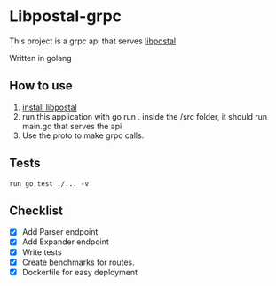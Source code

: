 # Libpostal-grpc

This project is a grpc api that serves [libpostal](https://github.com/openvenues/libpostal)

Written in golang

## How to use

1. [install libpostal](https://github.com/openvenues/libpostal)
2. run this application with go run . inside the /src folder, it should run main.go that serves the api
3. Use the proto to make grpc calls.

## Tests
`run go test ./... -v`

## Checklist
- [X] Add Parser endpoint
- [X] Add Expander endpoint
- [X] Write tests
- [X] Create benchmarks for routes.
- [X] Dockerfile for easy deployment